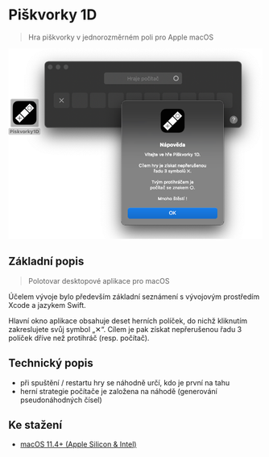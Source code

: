 # Piškvorky 1D

> Hra piškvorky v jednorozměrném poli pro Apple macOS

![Screenshot Piškvorky 1D](screenshot.png)

## Základní popis
> Polotovar desktopové aplikace pro macOS

Účelem vývoje bylo především základní seznámení s vývojovým prostředím Xcode a jazykem Swift.

Hlavní okno aplikace obsahuje deset herních políček, do nichž kliknutím zakreslujete svůj symbol „✕“. Cílem je pak získat nepřerušenou řadu 3 políček dříve než protihráč (resp. počítač).

## Technický popis

- při spuštění / restartu hry se náhodně určí, kdo je první na tahu
- herní strategie počítače je založena na náhodě (generování pseudonáhodných čísel)

## Ke stažení

- [macOS 11.4+ (Apple Silicon & Intel)](//github.com/ma-ta/piskvorky1d/raw/main/Piskvorky1D.zip)
